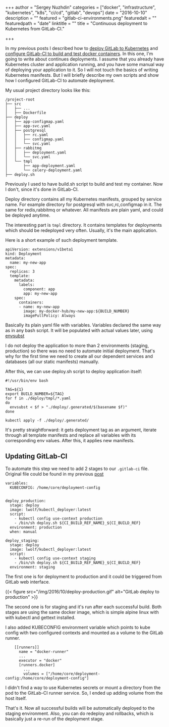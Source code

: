 +++
author = "Sergey Nuzhdin"
categories = ["docker", "infrastructure", "kubernetes", "k8s", "ci/cd", "gitlab", "devops"]
date = "2016-10-10"
description = ""
featured = "gitlab-ci-environments.png"
featuredalt = ""
featuredpath = "date"
linktitle = ""
title = "Continuous deployment to Kubernetes from GitLab-CI."

+++

In my previous posts I described how to [deploy GitLab to Kubernetes](/post/how-to-easily-deploy-gitlab-on-kubernetes/) and [configure GitLab-CI to build and test
docker containers](/post/How-to-build-and-test-docker-images-in-gitlab-ci/).
In this one, I'm going to write about continues deployments.
I assume that you already have Kubernetes cluster and application running,
and you have some manual way of deploying your application to it.
So I will not touch the basics of writing Kubernetes manifests.
But I will briefly describe my own scripts and show how I configured GitLab-CI to automate deployment.

<!-- more -->

My usual project directory looks like this:

```
/project-root
├── src
│   ├── ...
│   ├── Dockerfile
├── deploy
│   ├── app-configmap.yaml
│   ├── app-svc.yaml
│   ├── postgresql
│   │   ├── rc.yaml
│   │   ├── configmap.yaml
│   │   └── svc.yaml
│   ├── rabbitmq
│   │   ├── deployment.yaml
│   │   └── svc.yaml
│   └── tmpl
│       ├── app-deployment.yaml
│       └── celery-deployment.yaml
├── deploy.sh
```

Previously I used to have build.sh script to build and test my container.
Now I don't, since it's done in GitLab-CI.

Deploy directory contains all my Kubernetes manifests, grouped by service name.
For example directory for postgresql with svc,rc,configmap in it.
The same for redis,rabbitmq or whatever. All manifests are plain yaml, and could be deployed anytime.

The interesting part is `tmpl` directory. It contains templates for deployments which should be redeployed very often.
Usually, it's the main application.

Here is a short example of such deployment template.

```
apiVersion: extensions/v1beta1
kind: Deployment
metadata:
  name: my-new-app
spec:
  replicas: 3
  template:
    metadata:
      labels:
        component: app
        app: my-new-app
    spec:
      containers:
      - name: my-new-app
        image: my-docker-hub/my-new-app:${BUILD_NUMBER}
        imagePullPolicy: Always
```

Basically its plain yaml file with variables. Variables declared the same way as in any bash script.
It will be populated with actual values later, using [envsubst](https://www.gnu.org/software/gettext/manual/html_node/envsubst-Invocation.html)

I do not deploy the application to more than 2 environments (staging, production) so there was no need to automate initial deployment.
That's why for the first time we need to create all our dependent services and databases (all our static manifests) manually.

After this, we can use deploy.sh script to deploy application itself:

```
#!/usr/bin/env bash

TAG=${1}
export BUILD_NUMBER=${TAG}
for f in ./deploy/tmpl/*.yaml
do
  envsubst < $f > "./deploy/.generated/$(basename $f)"
done

kubectl apply -f ./deploy/.generated/

```

It's pretty straightforward: it gets deployment tag as an argument,
iterate through all template manifests and replace all variables with its corresponding env values.
After this, it applies new manifests.


## Updating GitLab-CI

To automate this step we need to add 2 stages to our `.gitlab-ci` file. Original file could be found in my previous [post](post/How-to-build-and-test-docker-images-in-gitlab-ci/)

```
variables:
  KUBECONFIG: /home/core/deployment-config


deploy_production:
  stage: deploy
  image: lwolf/kubectl_deployer:latest
  script:
    - kubectl config use-context production
    - /bin/sh deploy.sh ${CI_BUILD_REF_NAME}_${CI_BUILD_REF}
  environment: production
  when: manual

deploy_staging:
  stage: deploy
  image: lwolf/kubectl_deployer:latest
  script:
    - kubectl config use-context staging
    - /bin/sh deploy.sh ${CI_BUILD_REF_NAME}_${CI_BUILD_REF}
  environment: staging
```

The first one is for deployment to production and it could be triggered from GitLab web interface.

{{< figure src="/img/2016/10/deploy-production.gif" alt="GitLab deploy to production" >}}

The second one is for staging and it's run after each successful build.
Both stages are using the same docker image, which is simple alpine linux with with kubectl and gettext installed.

I also added KUBECONFIG environment variable which points to kube config with
two configured contexts and mounted as a volume to the GitLab runner.

```
    [[runners]]
      name = "docker-runner"
      ...
      executor = "docker"
      [runners.docker]
        ...
        volumes = ["/home/core/deployment-config:/home/core/deployment-config"]
```

I didn't find a way to use Kubernetes secrets or mount a directory from the pod to the GitLab-CI runner service.
So, I ended up adding volume from the host itself.

That's it. Now all successful builds will be automatically deployed to the staging environment.
Also, you can do redeploy and rollbacks, which is basically just a re-run of the deployment stage.

